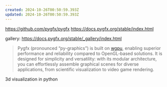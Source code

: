 ```yaml
---
created: 2024-10-26T00:50:59.393Z
updated: 2024-10-26T00:50:59.393Z
---
```

https://github.com/pygfx/pygfx
https://docs.pygfx.org/stable/index.html

gallery: https://docs.pygfx.org/stable/_gallery/index.html

> Pygfx (pronounced “py-graphics”) is built on [wgpu](https://github.com/pygfx/wgpu-py/), enabling superior performance and reliability compared to OpenGL-based solutions. It is designed for simplicity and versatility: with its modular architecture, you can effortlessly assemble graphical scenes for diverse applications, from scientific visualization to video game rendering.

3d visualization in python